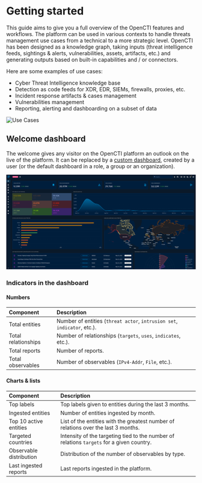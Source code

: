 # Getting started

This guide aims to give you a full overview of the OpenCTI features and workflows. The platform can be used in various contexts to handle threats management use cases from a technical to a more strategic level. OpenCTI has been designed as a knowledge graph, taking inputs (threat intelligence feeds, sightings & alerts, vulnerabilities, assets, artifacts, etc.) and generating outputs based on built-in capabilities and / or connectors.

Here are some examples of use cases:

* Cyber Threat Intelligence knowledge base
* Detection as code feeds for XDR, EDR, SIEMs, firewalls, proxies, etc.
* Incident response artifacts & cases management
* Vulnerabilities management
* Reporting, alerting and dashboarding on a subset of data

![Use Cases](assets/use-cases.png)

<a id="dashboard-section"></a>
## Welcome dashboard

The welcome gives any visitor on the OpenCTI platform an outlook on the live of the platform. It can be replaced by a [custom dashboard](dashboards.md), created by a user (or the default dashboard in a role, a group or an organization).

![Dashboard](assets/dashboard.png)

### Indicators in the dashboard

#### Numbers

| Component             | Description                                                                                                    |
| :-------------------- | :------------------------------------------------------------------------------------------------------------- |
| Total entities        | Number of entities (`threat actor`, `intrusion set`, `indicator`, etc.).                                       |
| Total relationships   | Number of relationships (`targets`, `uses`, `indicates`, etc.).                                                |
| Total reports         | Number of reports.                                                                                             |
| Total observables     | Number of observables (`IPv4-Addr`, `File`, etc.).                                                             |

#### Charts & lists

| Component               | Description                                                                                                    |
| :---------------------- | :------------------------------------------------------------------------------------------------------------- |
| Top labels              | Top labels given to entities during the last 3 months.                                                         |
| Ingested entities       | Number of entities ingested by month.                                                                          |
| Top 10 active entities  | List of the entities with the greatest number of relations over the last 3 months.                             |
| Targeted countries      | Intensity of the targeting tied to the number of relations `targets` for a given country.                      |
| Observable distribution | Distribution of the number of observables by type.                                                             |
| Last ingested reports   | Last reports ingested in the platform.                                                                         |